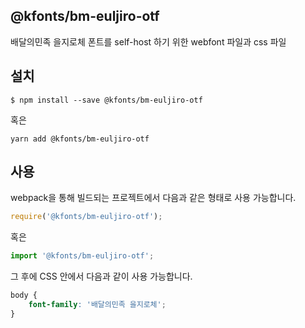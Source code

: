 
@kfonts/bm-euljiro-otf
---------------------

배달의민족 을지로체 폰트를 self-host 하기 위한 webfont 파일과 css 파일

설치
----

```
$ npm install --save @kfonts/bm-euljiro-otf
```

혹은

```
yarn add @kfonts/bm-euljiro-otf
```

사용
----

webpack을 통해 빌드되는 프로젝트에서 다음과 같은 형태로 사용 가능합니다.

```js
require('@kfonts/bm-euljiro-otf');
```

혹은

```js
import '@kfonts/bm-euljiro-otf';
```

그 후에 CSS 안에서 다음과 같이 사용 가능합니다.

```css
body {
    font-family: '배달의민족 을지로체';
}
```
